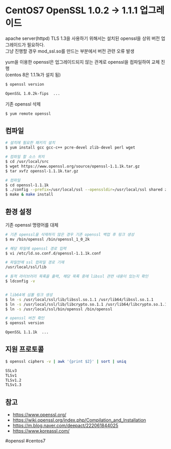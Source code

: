 
# CentOS7 OpenSSL 1.0.2 -> 1.1.1 업그레이드  


apache server(httpd) TLS 1.3을 사용하기 위해서는 설치된 openssl을 상위 버전 업그레이드가 필요하다.  
그냥 진행할 경우 mod_ssl.so를 만드는 부분에서 버전 관련 오류 발생

yum을 이용한 openssl은 업그레이드되지 않는 관계로 openssl을 컴파일하여 교체 진행  
(centos 8은 1.1.1k가 설치 됨)

```sh 
$ openssl version

OpenSSL 1.0.2k-fips  ...
```

기존 openssl 삭제

```sh
$ yum remote openssl 
```


## 컴파일 



```sh 
# 설치에 필요한 패키지 설치 
$ yum install gcc gcc-c++ pcre-devel zlib-devel perl wget

# 컴파일 할 소스 위치
$ cd /usr/local/src
$ wget https://www.openssl.org/source/openssl-1.1.1k.tar.gz
$ tar xvfz openssl-1.1.1k.tar.gz

# 컴파일 
$ cd openssl-1.1.1k
$ ./config --prefix=/usr/local/ssl --openssldir=/usr/local/ssl shared zlib
$ make & make install
```

## 환경 설정

기존 openssl 명령어를 대체

```sh
# 기존 openssl을 삭제하지 않은 경우 기존 openssl 백업 후 링크 생성
$ mv /bin/openssl /bin/openssl_1_0_2k

# 해당 파일에 openssl 경로 입력
$ vi /etc/ld.so.conf.d/openssl-1.1.1k.conf

# 파일안에 ssl 컴파일 경로 기재
/usr/local/ssl/lib

# 동적 라이브러리 목록을 출력, 해당 목록 중에 libssl 관련 내용이 있는지 확인
$ ldconfig -v


# lib64에 심볼 링크 생성
$ ln -s /usr/local/ssl/lib/libssl.so.1.1 /usr/lib64/libssl.so.1.1
$ ln -s /usr/local/ssl/lib/libcrypto.so.1.1 /usr/lib64/libcrypto.so.1.1
$ ln -s /usr/local/ssl/bin/openssl /bin/openssl

# openssl 버전 확인
$ openssl version

OpenSSL 1.1.1k  ...
```

## 지원 프로토콜

```sh
$ openssl ciphers -v | awk '{print $2}' | sort | uniq

SSLv3
TLSv1
TLSv1.2
TLSv1.3
```

## 참고

- https://www.openssl.org/
- https://wiki.openssl.org/index.php/Compilation_and_Installation
- https://m.blog.naver.com/deepact/222061844025
- https://www.koreassl.com/

#openssl #centos7 